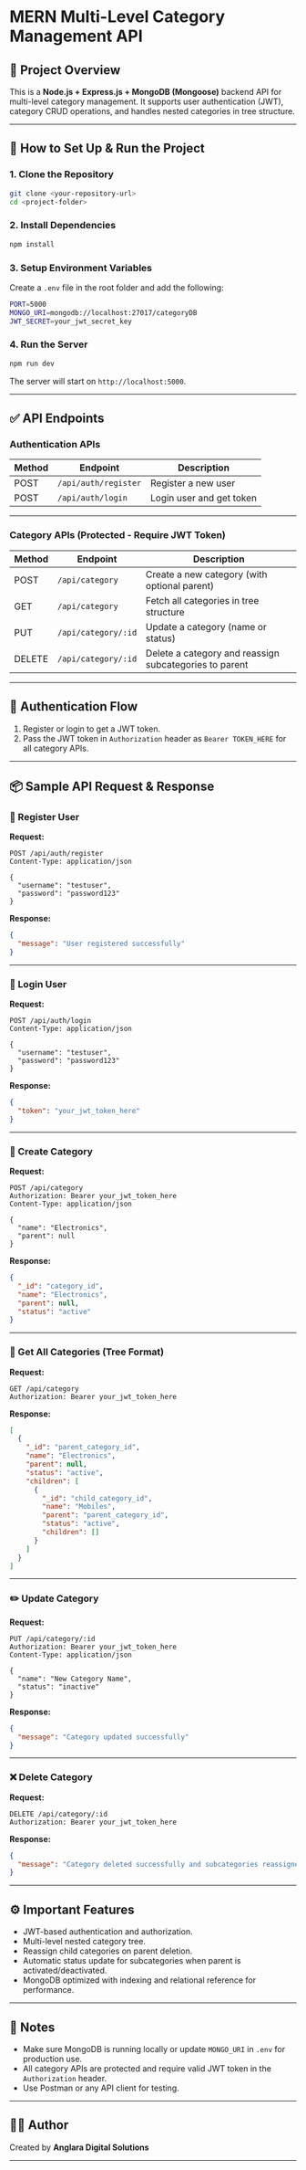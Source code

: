 # MERN Multi-Level Category Management API

## 📑 Project Overview

This is a **Node.js + Express.js + MongoDB (Mongoose)** backend API for multi-level category management. It supports user authentication (JWT), category CRUD operations, and handles nested categories in tree structure.  

---

## 🚀 How to Set Up & Run the Project

### 1. Clone the Repository

```bash
git clone <your-repository-url>
cd <project-folder>
```

### 2. Install Dependencies

```bash
npm install
```

### 3. Setup Environment Variables

Create a `.env` file in the root folder and add the following:

```bash
PORT=5000
MONGO_URI=mongodb://localhost:27017/categoryDB
JWT_SECRET=your_jwt_secret_key
```

### 4. Run the Server

```bash
npm run dev
```

The server will start on `http://localhost:5000`.

---

## ✅ API Endpoints

### Authentication APIs

| Method | Endpoint            | Description               |
|-------|---------------------|---------------------------|
| POST  | `/api/auth/register` | Register a new user       |
| POST  | `/api/auth/login`    | Login user and get token  |

---

### Category APIs (Protected - Require JWT Token)

| Method | Endpoint                   | Description                                              |
|-------|----------------------------|----------------------------------------------------------|
| POST  | `/api/category`              | Create a new category (with optional parent)            |
| GET   | `/api/category`              | Fetch all categories in tree structure                 |
| PUT   | `/api/category/:id`          | Update a category (name or status)                     |
| DELETE| `/api/category/:id`          | Delete a category and reassign subcategories to parent |

---

## 🔐 Authentication Flow

1. Register or login to get a JWT token.
2. Pass the JWT token in `Authorization` header as `Bearer TOKEN_HERE` for all category APIs.

---

## 📦 Sample API Request & Response

### 🔑 Register User

**Request:**

```http
POST /api/auth/register
Content-Type: application/json

{
  "username": "testuser",
  "password": "password123"
}
```

**Response:**

```json
{
  "message": "User registered successfully"
}
```

---

### 🔑 Login User

**Request:**

```http
POST /api/auth/login
Content-Type: application/json

{
  "username": "testuser",
  "password": "password123"
}
```

**Response:**

```json
{
  "token": "your_jwt_token_here"
}
```

---

### 🌳 Create Category

**Request:**

```http
POST /api/category
Authorization: Bearer your_jwt_token_here
Content-Type: application/json

{
  "name": "Electronics",
  "parent": null
}
```

**Response:**

```json
{
  "_id": "category_id",
  "name": "Electronics",
  "parent": null,
  "status": "active"
}
```

---

### 🌲 Get All Categories (Tree Format)

**Request:**

```http
GET /api/category
Authorization: Bearer your_jwt_token_here
```

**Response:**

```json
[
  {
    "_id": "parent_category_id",
    "name": "Electronics",
    "parent": null,
    "status": "active",
    "children": [
      {
        "_id": "child_category_id",
        "name": "Mobiles",
        "parent": "parent_category_id",
        "status": "active",
        "children": []
      }
    ]
  }
]
```

---

### ✏️ Update Category

**Request:**

```http
PUT /api/category/:id
Authorization: Bearer your_jwt_token_here
Content-Type: application/json

{
  "name": "New Category Name",
  "status": "inactive"
}
```

**Response:**

```json
{
  "message": "Category updated successfully"
}
```

---

### ❌ Delete Category

**Request:**

```http
DELETE /api/category/:id
Authorization: Bearer your_jwt_token_here
```

**Response:**

```json
{
  "message": "Category deleted successfully and subcategories reassigned"
}
```

---

## ⚙️ Important Features

- JWT-based authentication and authorization.
- Multi-level nested category tree.
- Reassign child categories on parent deletion.
- Automatic status update for subcategories when parent is activated/deactivated.
- MongoDB optimized with indexing and relational reference for performance.

---

## 🛑 Notes

- Make sure MongoDB is running locally or update `MONGO_URI` in `.env` for production use.
- All category APIs are protected and require valid JWT token in the `Authorization` header.
- Use Postman or any API client for testing.

---

## 👨‍💻 Author

Created by **Anglara Digital Solutions**

---